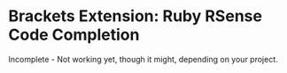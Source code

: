 Brackets Extension: Ruby RSense Code Completion
=========================

Incomplete - Not working yet, though it might, depending on your project.
